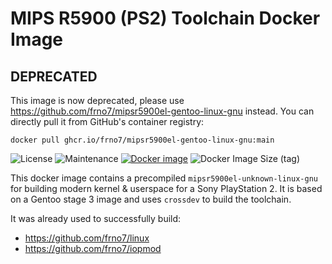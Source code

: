 # MIPS R5900 (PS2) Toolchain Docker Image

## DEPRECATED

This image is now deprecated, please use
https://github.com/frno7/mipsr5900el-gentoo-linux-gnu instead. You can directly
pull it from GitHub's container registry:

```
docker pull ghcr.io/frno7/mipsr5900el-gentoo-linux-gnu:main
```

![License](https://img.shields.io/github/license/TobiX/mipsr5900el-toolchain)
![Maintenance](https://img.shields.io/maintenance/yes/2021)
[![Docker image](https://github.com/TobiX/mipsr5900el-toolchain/actions/workflows/deploy.yaml/badge.svg)](https://github.com/TobiX/mipsr5900el-toolchain/actions/workflows/deploy.yaml)
![Docker Image Size (tag)](https://img.shields.io/docker/image-size/tobix/mipsr5900el-toolchain/latest)

This docker image contains a precompiled `mipsr5900el-unknown-linux-gnu` for
building modern kernel & userspace for a Sony PlayStation 2. It is based on
a Gentoo stage 3 image and uses `crossdev` to build the toolchain.

It was already used to successfully build:

- https://github.com/frno7/linux
- https://github.com/frno7/iopmod
